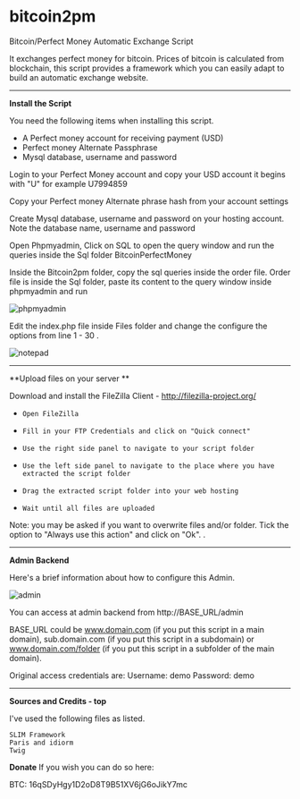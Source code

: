bitcoin2pm
==========

Bitcoin/Perfect Money Automatic Exchange Script



It exchanges perfect money for bitcoin. Prices of bitcoin is calculated from blockchain, this script provides a framework which you can easily adapt to build an automatic exchange website.

***

**Install the Script**

You need the following items when installing this script.
* A Perfect money account for receiving payment (USD)
* Perfect money Alternate Passphrase
* Mysql database, username and password


Login to your Perfect Money account and copy your USD account it begins with "U" for example U7994859

Copy your Perfect money Alternate phrase hash from your account settings

Create Mysql database, username and password on your hosting account. Note the database name, username and password

Open Phpmyadmin, Click on SQL to open the query window and run the queries inside the Sql folder BitcoinPerfectMoney

Inside the Bitcoin2pm folder, copy the sql queries inside the order file. Order file is inside the Sql folder, paste its content to the query window inside phpmyadmin and run 

![phpmyadmin](https://github.com/gminds/bitcoin2pm/blob/master/Documentation/assets/images/phpmyadmin1.JPG)


Edit the index.php file inside Files folder and change the configure the options from line 1 - 30 .

![notepad](https://github.com/gminds/bitcoin2pm/blob/master/Documentation/assets/images/notepade1.JPG)

***



**Upload files on your server **

Download and install the FileZilla Client - http://filezilla-project.org/

*     Open FileZilla
*     Fill in your FTP Credentials and click on "Quick connect"
*     Use the right side panel to navigate to your script folder
*     Use the left side panel to navigate to the place where you have extracted the script folder
*     Drag the extracted script folder into your web hosting
*     Wait until all files are uploaded

Note: you may be asked if you want to overwrite files and/or folder. Tick the option to "Always use this action" and click on "Ok". .



***

**Admin Backend**

Here's a brief information about how to configure this Admin.

![admin](https://github.com/gminds/bitcoin2pm/blob/master/Documentation/assets/images/notepad2.JPG)


You can access at admin backend from http://BASE_URL/admin

BASE_URL could be www.domain.com (if you put this script in a main domain), sub.domain.com (if you put this script in a subdomain) or www.domain.com/folder (if you put this script in a subfolder of the main domain).

Original access credentials are:
Username: demo
Password: demo 


***

**Sources and Credits - top**

I've used the following files as listed.

    SLIM Framework
    Paris and idiorm
    Twig

**Donate**
If you wish you can do so here:

BTC: 16qSDyHgy1D2oD8T9B51XV6jG6oJikY7mc 
